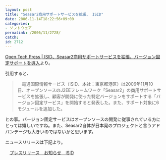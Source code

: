 ```yaml
---
layout: post
title: "Seasar2商用サポートサービスを拡張、 ISID"
date: 2006-11-14T18:22:56+09:00
categories:
- ソフトウェア
permalink: /2006/11/2728/
catch: 
id: 2712
---
```

[Open Tech Press | ISID、Seasar2商用サポートサービスを拡張、バージョン固定サポートを導入](http://opentechpress.jp/news/article.pl?sid=06/11/13/1012253&from=rss)より。

 

引用すると、

 

> 　電通国際情報サービス（ISID、本社：東京都港区）は2006年11月10日、オープンソースのJ2EEフレームワーク「Seasar2」の商用サポートサービスを拡張し、顧客が開発に使った特定バージョンをサポートする「バージョン固定サービス」を開始すると発表した。また、サポート対象に6モジュールを追加した。

 

との事。バージョン固定サービスはオープンソースの開発に従事されている方にとっては嬉しいですね。また、Seasar2自体が日本発のプロジェクトと言うアドバンテージも大きいのではないかと思います。

 

ニュースリリースは下記より。

 

　[プレスリリース　お知らせ　ISID](http://www.isid.co.jp/news/back/061110Seasar.html)

